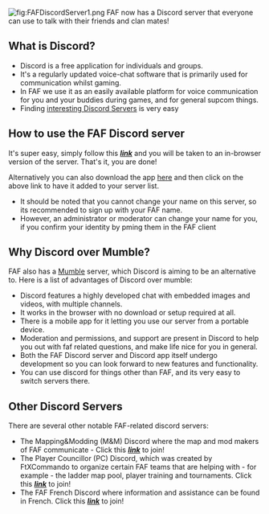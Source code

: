 ![](FAFDiscordServer1.png "fig:FAFDiscordServer1.png") FAF now has a
Discord server that everyone can use to talk with their friends and clan
mates!

## What is Discord?

-   Discord is a free application for individuals and groups.
-   It's a regularly updated voice-chat software that is primarily used
    for communication whilst gaming.
-   In FAF we use it as an easily available platform for voice
    communication for you and your buddies during games, and for general
    supcom things.
-   Finding [interesting Discord Servers](https://discordbee.com/) is
    very easy

## How to use the FAF Discord server

It's super easy, simply follow this
***[link](https://discord.gg/hgvj6Af)*** and you will be taken to an
in-browser version of the server. That's it, you are done!

Alternatively you can also download the app
[here](https://discordapp.com/) and then click on the above link to have
it added to your server list.

-   It should be noted that you cannot change your name on this server,
    so its recommended to sign up with your FAF name.
-   However, an administrator or moderator can change your name for you,
    if you confirm your identity by pming them in the FAF client

## Why Discord over Mumble?

FAF also has a [Mumble](Voicechat_(Mumble) "wikilink") server, which
Discord is aiming to be an alternative to. Here is a list of advantages
of Discord over mumble:

-   Discord features a highly developed chat with embedded images and
    videos, with multiple channels.
-   It works in the browser with no download or setup required at all.
-   There is a mobile app for it letting you use our server from a
    portable device.
-   Moderation and permissions, and support are present in Discord to
    help you out with faf related questions, and make life nice for you
    in general.
-   Both the FAF Discord server and Discord app itself undergo
    development so you can look forward to new features and
    functionality.
-   You can use discord for things other than FAF, and its very easy to
    switch servers there.

## Other Discord Servers

There are several other notable FAF-related discord servers:

-   The Mapping&Modding (M&M) Discord where the map and mod makers of
    FAF communicate - Click this
    ***[link](https://discord.gg/Z5pVWSx)*** to join!
-   The Player Councillor (PC) Discord, which was created by FtXCommando
    to organize certain FAF teams that are helping with - for example -
    the ladder map pool, player training and tournaments. Click this
    ***[link](https://discord.gg/zJMuYds)*** to join!
-   The FAF French Discord where information and assistance can be found
    in French. Click this ***[link](https://discord.gg/G7Kh5aW)*** to
    join!